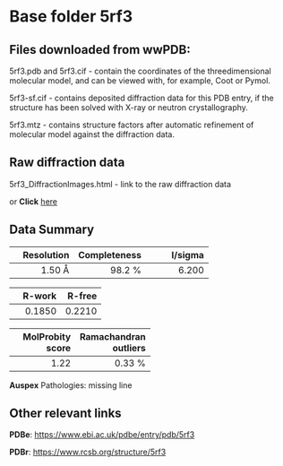 # Base folder 5rf3

## Files downloaded from wwPDB:

5rf3.pdb and 5rf3.cif - contain the coordinates of the threedimensional molecular model, and can be viewed with, for example, Coot or Pymol.

5rf3-sf.cif - contains deposited diffraction data for this PDB entry, if the structure has been solved with X-ray or neutron crystallography.

5rf3.mtz - contains structure factors after automatic refinement of molecular model against the diffraction data.

## Raw diffraction data

5rf3_DiffractionImages.html - link to the raw diffraction data 

or **Click** [here](https://zenodo.org/record/3731164) 

## Data Summary
|   | Resolution | Completeness| I/sigma |
|---|-------------:|----------------:|--------------:|
|   |1.50 Å|98.2  %|<img width=50/>6.200|

|   | **R-work**| **R-free**   
|---|-------------:|----------------:|           
||  0.1850|  0.2210|

|   |**MolProbity<br>score**| **Ramachandran<br>outliers** 
|---|-------------:|----------------:|
||  1.22|  0.33 %|

**Auspex** Pathologies: missing line

 

## Other relevant links 
**PDBe**:  https://www.ebi.ac.uk/pdbe/entry/pdb/5rf3
 
**PDBr**: https://www.rcsb.org/structure/5rf3 

